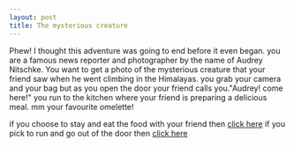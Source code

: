 ```yaml
---
layout: post
title: The mysterious creature
---
```


Phew! I thought this adventure was going to end before it even began.
you are a famous news reporter and photographer by the name of Audrey Nitschke.
You want to get a photo of the mysterious creature that your friend saw when he went climbing in the Himalayas.
you grab your camera and your bag but as you open the door your friend calls you."Audrey! come here!"
you run to the kitchen where your friend is preparing a delicious meal.
mm your favourite omelette!

if you choose to stay and eat the food with your friend then [click here](food.md)
if you pick to run and go out of the door then [click here](street.md)
